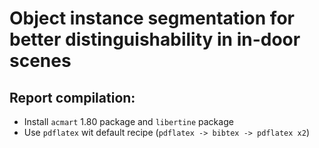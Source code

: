 # Object instance segmentation for better distinguishability in in-door scenes

## Report compilation:
- Install `acmart` 1.80 package and `libertine` package
- Use `pdflatex` wit default recipe (`pdflatex -> bibtex -> pdflatex x2`)